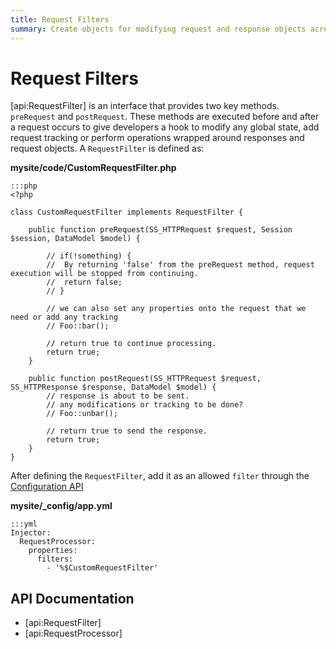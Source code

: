 ```yaml
---
title: Request Filters
summary: Create objects for modifying request and response objects across controllers.
---
```

# Request Filters

[api:RequestFilter] is an interface that provides two key methods. `preRequest` and `postRequest`. These methods are 
executed before and after a request occurs to give developers a hook to modify any global state, add request tracking or
perform operations wrapped around responses and request objects. A `RequestFilter` is defined as:

**mysite/code/CustomRequestFilter.php**

	:::php
	<?php

	class CustomRequestFilter implements RequestFilter {

		public function preRequest(SS_HTTPRequest $request, Session $session, DataModel $model) {
			
			// if(!something) {
			// 	By returning 'false' from the preRequest method, request execution will be stopped from continuing.
			//	return false;
			// }

			// we can also set any properties onto the request that we need or add any tracking
			// Foo::bar();

			// return true to continue processing.
			return true;
		}

		public function postRequest(SS_HTTPRequest $request, SS_HTTPResponse $response, DataModel $model) {
			// response is about to be sent.
			// any modifications or tracking to be done?
			// Foo::unbar();

			// return true to send the response.
			return true;
		}
	}

After defining the `RequestFilter`, add it as an allowed `filter` through the [Configuration API](../configuration)

**mysite/_config/app.yml**

	:::yml
	Injector:
	  RequestProcessor:
	    properties:
	      filters:
	        - '%$CustomRequestFilter'

## API Documentation

* [api:RequestFilter]
* [api:RequestProcessor]


